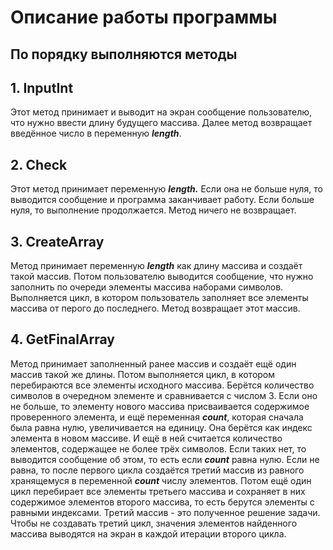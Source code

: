 # Описание работы программы
## По порядку выполняются методы
## 1. InputInt
Этот метод принимает и выводит на экран сообщение пользователю, что нужно ввести длину будущего массива. Далее метод возвращает введённое число в переменную _**length**_.
## 2. Check
Этот метод принимает переменную _**length.**_ Если она не больше нуля, то выводится сообщение и программа заканчивает работу. Если больше нуля, то выполнение продолжается. Метод ничего не возвращает.
## 3. CreateArray
Метод принимает переменную _**length**_ как длину массива и создаёт такой массив. Потом пользователю выводится сообщение, что нужно заполнить по очереди элементы массива наборами символов. Выполняется цикл, в котором пользователь заполняет все элементы массива от перого до последнего. Метод возвращает этот массив.
## 4. GetFinalArray
Метод принимает заполненный ранее массив и создаёт ещё один массив такой же длины. Потом выполняется цикл, в котором перебираются все элементы исходного массива. Берётся количество символов в очередном элементе и сравнивается с числом 3. Если оно не больше, то элементу нового массива присваивается содержимое проверенного элемента, и ещё переменная _**count**_, которая сначала была равна нулю, увеличивается на единицу. Она берётся как индекс элемента в новом массиве. И ещё в ней считается количество элементов, содержащее не более трёх символов. Если таких нет, то выводится сообщение об этом, то есть если _**count**_ равна нулю. Если не равна, то после первого цикла создаётся третий массив из равного хранящемуся в переменной _**count**_ числу элементов. Потом ещё один цикл перебирает все элементы третьего массива и сохраняет в них содержимое элементов второго массива, то есть берутся элементы с равными индексами. Третий массив - это полученное решение задачи. Чтобы не создавать третий цикл, значения элементов найденного массива выводятся на экран в каждой итерации второго цикла.